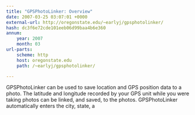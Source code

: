 ```yaml
---
title: "GPSPhotoLinker: Overview"
date: 2007-03-25 03:07:01 +0000
external-url: http://oregonstate.edu/~earlyj/gpsphotolinker/
hash: dc3f6e72cde101eeb06d99baa4b6e360
annum:
    year: 2007
    month: 03
url-parts:
    scheme: http
    host: oregonstate.edu
    path: /~earlyj/gpsphotolinker/

---
```


GPSPhotoLinker can be used to save location and GPS position data to a photo. The latitude and longitude recorded by your GPS unit while you were taking photos can be linked, and saved, to the photos. GPSPhotoLinker automatically enters the city, state, a
